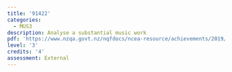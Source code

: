 ```yaml
---
title: '91422'
categories:
  - MUS3
description: Analyse a substantial music work
pdf: 'https://www.nzqa.govt.nz/nqfdocs/ncea-resource/achievements/2019/as91422.pdf'
level: '3'
credits: '4'
assessment: External
---
```


